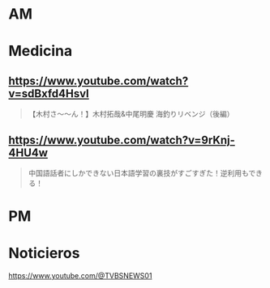 # AM
# Medicina

## https://www.youtube.com/watch?v=sdBxfd4HsvI 

> 【木村さ〜〜ん！】木村拓哉&中尾明慶 海釣りリベンジ（後編） 

## https://www.youtube.com/watch?v=9rKnj-4HU4w

> 中国語話者にしかできない日本語学習の裏技がすごすぎた！逆利用もできる！ 

# PM
# Noticieros

https://www.youtube.com/@TVBSNEWS01
